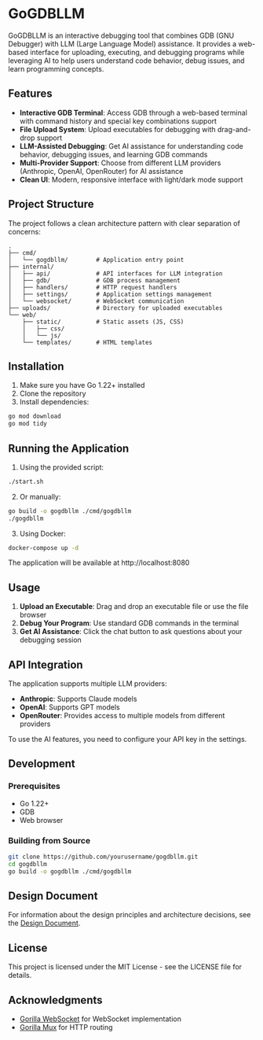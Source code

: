 # GoGDBLLM

GoGDBLLM is an interactive debugging tool that combines GDB (GNU Debugger) with LLM (Large Language Model) assistance. It provides a web-based interface for uploading, executing, and debugging programs while leveraging AI to help users understand code behavior, debug issues, and learn programming concepts.

## Features

- **Interactive GDB Terminal**: Access GDB through a web-based terminal with command history and special key combinations support
- **File Upload System**: Upload executables for debugging with drag-and-drop support
- **LLM-Assisted Debugging**: Get AI assistance for understanding code behavior, debugging issues, and learning GDB commands
- **Multi-Provider Support**: Choose from different LLM providers (Anthropic, OpenAI, OpenRouter) for AI assistance
- **Clean UI**: Modern, responsive interface with light/dark mode support

## Project Structure

The project follows a clean architecture pattern with clear separation of concerns:

```
.
├── cmd/
│   └── gogdbllm/        # Application entry point
├── internal/
│   ├── api/             # API interfaces for LLM integration
│   ├── gdb/             # GDB process management
│   ├── handlers/        # HTTP request handlers
│   ├── settings/        # Application settings management
│   └── websocket/       # WebSocket communication
├── uploads/             # Directory for uploaded executables
└── web/
    ├── static/          # Static assets (JS, CSS)
    │   ├── css/
    │   └── js/
    └── templates/       # HTML templates
```

## Installation

1. Make sure you have Go 1.22+ installed
2. Clone the repository
3. Install dependencies:

```bash
go mod download
go mod tidy
```

## Running the Application

1. Using the provided script:

```bash
./start.sh
```

2. Or manually:

```bash
go build -o gogdbllm ./cmd/gogdbllm
./gogdbllm
```

3. Using Docker:

```bash
docker-compose up -d
```

The application will be available at http://localhost:8080

## Usage

1. **Upload an Executable**: Drag and drop an executable file or use the file browser
2. **Debug Your Program**: Use standard GDB commands in the terminal
3. **Get AI Assistance**: Click the chat button to ask questions about your debugging session

## API Integration

The application supports multiple LLM providers:

- **Anthropic**: Supports Claude models
- **OpenAI**: Supports GPT models
- **OpenRouter**: Provides access to multiple models from different providers

To use the AI features, you need to configure your API key in the settings.

## Development

### Prerequisites

- Go 1.22+
- GDB
- Web browser

### Building from Source

```bash
git clone https://github.com/yourusername/gogdbllm.git
cd gogdbllm
go build -o gogdbllm ./cmd/gogdbllm
```

## Design Document

For information about the design principles and architecture decisions, see the [Design Document](DesignDocument.md).

## License

This project is licensed under the MIT License - see the LICENSE file for details.

## Acknowledgments

- [Gorilla WebSocket](https://github.com/gorilla/websocket) for WebSocket implementation
- [Gorilla Mux](https://github.com/gorilla/mux) for HTTP routing 